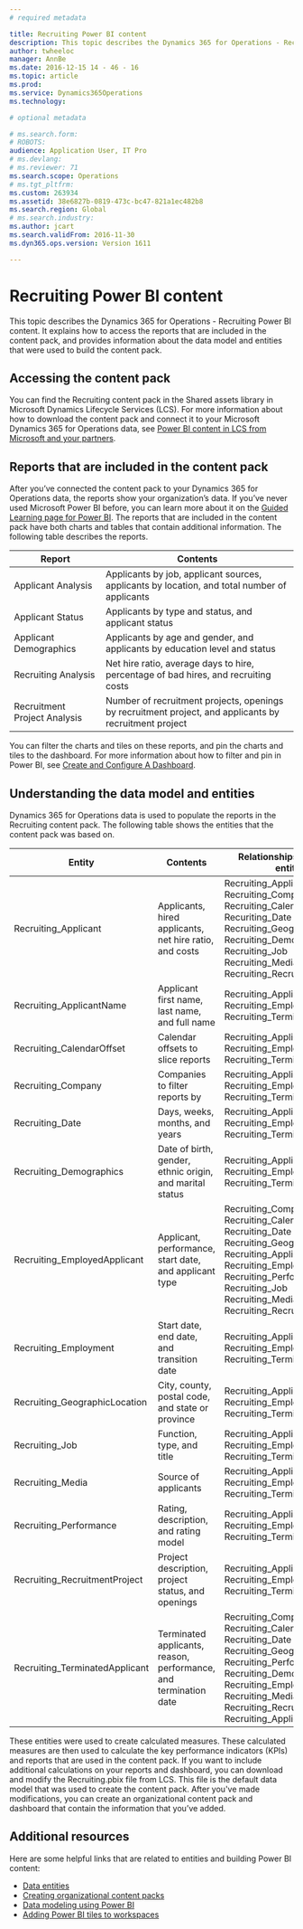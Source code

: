 ```yaml
---
# required metadata

title: Recruiting Power BI content
description: This topic describes the Dynamics 365 for Operations - Recruiting Power BI content. It explains how to access the reports that are included in the content pack, and provides information about the data model and entities that were used to build the content pack.
author: twheeloc
manager: AnnBe
ms.date: 2016-12-15 14 - 46 - 16
ms.topic: article
ms.prod: 
ms.service: Dynamics365Operations
ms.technology: 

# optional metadata

# ms.search.form: 
# ROBOTS: 
audience: Application User, IT Pro
# ms.devlang: 
# ms.reviewer: 71
ms.search.scope: Operations
# ms.tgt_pltfrm: 
ms.custom: 263934
ms.assetid: 38e6827b-0819-473c-bc47-821a1ec482b8
ms.search.region: Global
# ms.search.industry: 
ms.author: jcart
ms.search.validFrom: 2016-11-30
ms.dyn365.ops.version: Version 1611

---
```


# Recruiting Power BI content

This topic describes the Dynamics 365 for Operations - Recruiting Power BI content. It explains how to access the reports that are included in the content pack, and provides information about the data model and entities that were used to build the content pack.

Accessing the content pack
--------------------------

You can find the Recruiting content pack in the Shared assets library in Microsoft Dynamics Lifecycle Services (LCS). For more information about how to download the content pack and connect it to your Microsoft Dynamics 365 for Operations data, see [Power BI content in LCS from Microsoft and your partners](power-bi-content-microsoft-partners.md).

## Reports that are included in the content pack
After you’ve connected the content pack to your Dynamics 365 for Operations data, the reports show your organization’s data. If you’ve never used Microsoft Power BI before, you can learn more about it on the [Guided Learning page for Power BI](https://powerbi.microsoft.com/en-us/guided-learning/?WT.mc_id=PBIService_GetData). The reports that are included in the content pack have both charts and tables that contain additional information. The following table describes the reports.

| Report                       | Contents                                                                                               |
|------------------------------|--------------------------------------------------------------------------------------------------------|
| Applicant Analysis           | Applicants by job, applicant sources, applicants by location, and total number of applicants           |
| Applicant Status             | Applicants by type and status, and applicant status                                                    |
| Applicant Demographics       | Applicants by age and gender, and applicants by education level and status                             |
| Recruiting Analysis          | Net hire ratio, average days to hire, percentage of bad hires, and recruiting costs                    |
| Recruitment Project Analysis | Number of recruitment projects, openings by recruitment project, and applicants by recruitment project |

You can filter the charts and tiles on these reports, and pin the charts and tiles to the dashboard. For more information about how to filter and pin in Power BI, see [Create and Configure A Dashboard](https://powerbi.microsoft.com/en-us/guided-learning/powerbi-learning-4-2-create-configure-dashboards).

## Understanding the data model and entities
Dynamics 365 for Operations data is used to populate the reports in the Recruiting content pack. The following table shows the entities that the content pack was based on.

| Entity                          | Contents                                                         | Relationships with other entities                                                                                                                                                                                                                 |
|---------------------------------|------------------------------------------------------------------|---------------------------------------------------------------------------------------------------------------------------------------------------------------------------------------------------------------------------------------------------|
| Recruiting\_Applicant           | Applicants, hired applicants, net hire ratio, and costs          | Recruiting\_ApplicantName Recruiting\_Company Recruiting\_CalendarOffset Recuriting\_Date Recruiting\_GeographicLocation Recruiting\_Demographics Recruiting\_Job Recruiting\_Media Recruiting\_RecruitmentProject                                |
| Recruiting\_ApplicantName       | Applicant first name, last name, and full name                   | Recruiting\_Applicant Recruiting\_EmployedApplicant Recruiting\_TerminatedApplicant                                                                                                                                                               |
| Recruiting\_CalendarOffset      | Calendar offsets to slice reports                                | Recruiting\_Applicant Recruiting\_EmployedApplicant Recruiting\_TerminatedApplicant                                                                                                                                                               |
| Recruiting\_Company             | Companies to filter reports by                                   | Recruiting\_Applicant Recruiting\_EmployedApplicant Recruiting\_TerminatedApplicant                                                                                                                                                               |
| Recruiting\_Date                | Days, weeks, months, and years                                   | Recruiting\_Applicant Recruiting\_EmployedApplicant Recruiting\_TerminatedApplicant                                                                                                                                                               |
| Recruiting\_Demographics        | Date of birth, gender, ethnic origin, and marital status         | Recruiting\_Applicant Recruiting\_EmployedApplicant Recruiting\_TerminatedApplicant                                                                                                                                                               |
| Recruiting\_EmployedApplicant   | Applicant, performance, start date, and applicant type           | Recruiting\_Company Recruiting\_CalendarOffset Recruiting\_Date Recruiting\_GeographicLocation Recruiting\_ApplicantName Recruiting\_Employment Recruiting\_Performance Recruiting\_Job Recruiting\_Media Recruiting\_RecruitmentProject          |
| Recruiting\_Employment          | Start date, end date, and transition date                        | Recruiting\_Applicant Recruiting\_EmployedApplicant Recruiting\_TerminatedApplicant                                                                                                                                                               |
| Recruiting\_GeographicLocation  | City, county, postal code, and state or province                 | Recruiting\_Applicant Recruiting\_EmployedApplicant Recruiting\_TerminatedApplicant                                                                                                                                                               |
| Recruiting\_Job                 | Function, type, and title                                        | Recruiting\_Applicant Recruiting\_EmployedApplicant Recruiting\_TerminatedApplicant                                                                                                                                                               |
| Recruiting\_Media               | Source of applicants                                             | Recruiting\_Applicant Recruiting\_EmployedApplicant Recruiting\_TerminatedApplicant                                                                                                                                                               |
| Recruiting\_Performance         | Rating, description, and rating model                            | Recruiting\_Applicant Recruiting\_EmployedApplicant Recruiting\_TerminatedApplicant                                                                                                                                                               |
| Recruiting\_RecruitmentProject  | Project description, project status, and openings                | Recruiting\_Applicant Recruiting\_EmployedApplicant Recruiting\_TerminatedApplicant                                                                                                                                                               |
| Recruiting\_TerminatedApplicant | Terminated applicants, reason, performance, and termination date | Recruiting\_Company Recruiting\_CalendarOffset Recruiting\_Date Recruiting\_GeographicLocation Recruiting\_Performance Recruiting\_Demographics Recruiting\_Employment Recruiting\_Media Recruiting\_RecruitmentProject Recruiting\_ApplicantName |

These entities were used to create calculated measures. These calculated measures are then used to calculate the key performance indicators (KPIs) and reports that are used in the content pack. If you want to include additional calculations on your reports and dashboard, you can download and modify the Recruiting.pbix file from LCS. This file is the default data model that was used to create the content pack. After you've made modifications, you can create an organizational content pack and dashboard that contain the information that you’ve added.

## Additional resources
Here are some helpful links that are related to entities and building Power BI content:

-   [Data entities](https://blogs.msdn.microsoft.com/dynamicsaxbi/2016/06/09/power-bi-integration-with-entity-store-in-dynamics-ax-7-may-update/)
-   [Creating organizational content packs](https://powerbi.microsoft.com/en-us/documentation/powerbi-service-organizational-content-packs-introduction/)
-   [Data modeling using Power BI](https://powerbi.microsoft.com/en-us/guided-learning/powerbi-learning-2-1-intro-modeling-data)
-   [Adding Power BI tiles to workspaces](https://blogs.msdn.microsoft.com/dynamicsaxbi/2016/07/06/pinning-power-bi-reports-to-dynamics-ax-client/)


